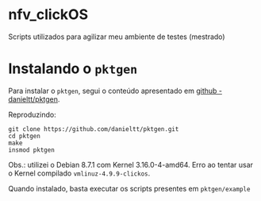# nfv_clickOS
Scripts utilizados para agilizar meu ambiente de testes (mestrado)


# Instalando o `pktgen`

Para instalar o `pktgen`, segui o conteúdo apresentado em [github - danieltt/pktgen](https://github.com/danieltt/pktgen).

Reproduzindo:

```
git clone https://github.com/danieltt/pktgen.git
cd pktgen
make
insmod pktgen
```
Obs.: utilizei o Debian 8.7.1 com Kernel 3.16.0-4-amd64. Erro ao tentar usar o Kernel compilado `vmlinuz-4.9.9-clickos`.

Quando instalado, basta executar os scripts presentes em `pktgen/example`

